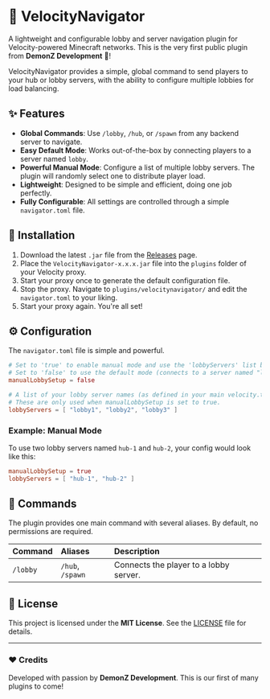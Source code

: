 # 🧭 VelocityNavigator


A lightweight and configurable lobby and server navigation plugin for Velocity-powered Minecraft networks. This is the very first public plugin from **DemonZ Development** 💫!

VelocityNavigator provides a simple, global command to send players to your hub or lobby servers, with the ability to configure multiple lobbies for load balancing.

## ✨ Features

- **Global Commands**: Use `/lobby`, `/hub`, or `/spawn` from any backend server to navigate.
- **Easy Default Mode**: Works out-of-the-box by connecting players to a server named `lobby`.
- **Powerful Manual Mode**: Configure a list of multiple lobby servers. The plugin will randomly select one to distribute player load.
- **Lightweight**: Designed to be simple and efficient, doing one job perfectly.
- **Fully Configurable**: All settings are controlled through a simple `navigator.toml` file.

## 🚀 Installation

1.  Download the latest `.jar` file from the [Releases](https://github.com/sdemonzdevelopment-spec/VelocityNavigator/releases/) page.
2.  Place the `VelocityNavigator-x.x.x.jar` file into the `plugins` folder of your Velocity proxy.
3.  Start your proxy once to generate the default configuration file.
4.  Stop the proxy. Navigate to `plugins/velocitynavigator/` and edit the `navigator.toml` to your liking.
5.  Start your proxy again. You're all set!

## ⚙️ Configuration

The `navigator.toml` file is simple and powerful.

```toml
# Set to 'true' to enable manual mode and use the 'lobbyServers' list below.
# Set to 'false' to use the default mode (connects to a server named "lobby").
manualLobbySetup = false

# A list of your lobby server names (as defined in your main velocity.toml).
# These are only used when manualLobbySetup is set to true.
lobbyServers = [ "lobby1", "lobby2", "lobby3" ]
```

### Example: Manual Mode

To use two lobby servers named `hub-1` and `hub-2`, your config would look like this:

```toml
manualLobbySetup = true
lobbyServers = [ "hub-1", "hub-2" ]
```

## 💬 Commands

The plugin provides one main command with several aliases. By default, no permissions are required.

| Command | Aliases         | Description                            |
| :------ | :-------------- | :------------------------------------- |
| `/lobby`  | `/hub`, `/spawn` | Connects the player to a lobby server. |


## 📜 License

This project is licensed under the **MIT License**. See the [LICENSE](LICENSE) file for details.

---

### ❤️ Credits

Developed with passion by **DemonZ Development**. This is our first of many plugins to come!
